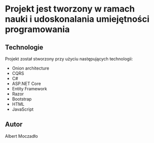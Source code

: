 # Projekt jest tworzony w ramach nauki i udoskonalania umiejętności programowania

## Technologie

Projekt został stworzony przy użyciu następujących technologii:

- Onion architecture
- CQRS
- C#
- ASP.NET Core
- Entity Framework
- Razor
- Bootstrap
- HTML
- JavaScript

## Autor

 Albert Moczadło

